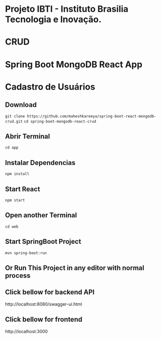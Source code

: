 # Projeto IBTI - Instituto Brasilia Tecnologia e Inovação.

# CRUD

# Spring Boot MongoDB React App 
# Cadastro de Usuários
## Download
```git clone https://github.com/maheshkareeya/spring-boot-react-mongodb-crud.git```
```cd spring-boot-mongodb-react-crud```
## Abrir Terminal
```cd app```
## Instalar Dependencias
```npm install```
## Start React 
```npm start```


## Open another Terminal
```cd web```
## Start SpringBoot Project 
```mvn spring-boot:run```
## Or Run This Project in any editor with normal process 

## Click bellow for backend API
http://localhost:8080/swagger-ui.html

## Click bellow for frontend
http://localhost:3000


